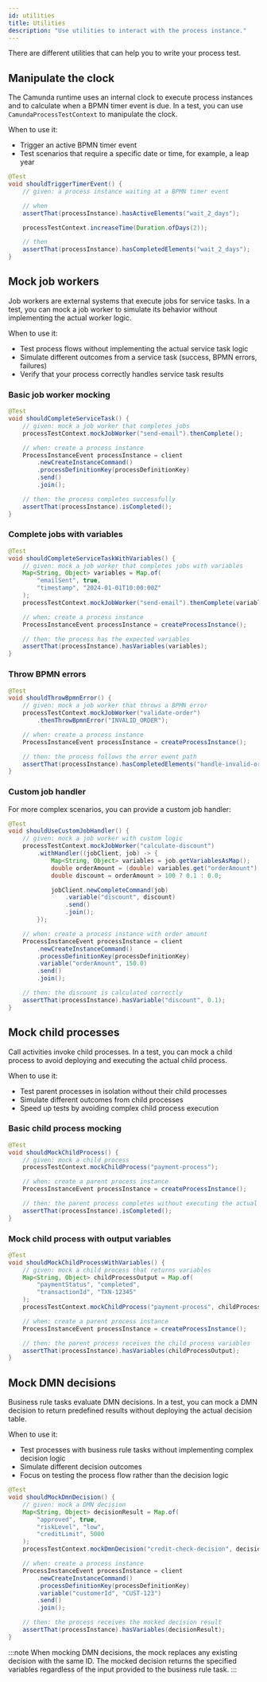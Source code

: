 ```yaml
---
id: utilities
title: Utilities
description: "Use utilities to interact with the process instance."
---
```


There are different utilities that can help you to write your process test.

## Manipulate the clock

The Camunda runtime uses an internal clock to execute process instances and to calculate when a BPMN timer event is due. In a test, you can use `CamundaProcessTestContext` to manipulate the clock.

When to use it:

- Trigger an active BPMN timer event
- Test scenarios that require a specific date or time, for example, a leap year

```java
@Test
void shouldTriggerTimerEvent() {
    // given: a process instance waiting at a BPMN timer event

    // when
    assertThat(processInstance).hasActiveElements("wait_2_days");

    processTestContext.increaseTime(Duration.ofDays(2));

    // then
    assertThat(processInstance).hasCompletedElements("wait_2_days");
}
```

## Mock job workers

Job workers are external systems that execute jobs for service tasks. In a test, you can mock a job worker to simulate its behavior without implementing the actual worker logic.

When to use it:

- Test process flows without implementing the actual service task logic
- Simulate different outcomes from a service task (success, BPMN errors, failures)
- Verify that your process correctly handles service task results

### Basic job worker mocking

```java
@Test
void shouldCompleteServiceTask() {
    // given: mock a job worker that completes jobs
    processTestContext.mockJobWorker("send-email").thenComplete();

    // when: create a process instance
    ProcessInstanceEvent processInstance = client
        .newCreateInstanceCommand()
        .processDefinitionKey(processDefinitionKey)
        .send()
        .join();

    // then: the process completes successfully
    assertThat(processInstance).isCompleted();
}
```

### Complete jobs with variables

```java
@Test
void shouldCompleteServiceTaskWithVariables() {
    // given: mock a job worker that completes jobs with variables
    Map<String, Object> variables = Map.of(
        "emailSent", true,
        "timestamp", "2024-01-01T10:00:00Z"
    );
    processTestContext.mockJobWorker("send-email").thenComplete(variables);

    // when: create a process instance
    ProcessInstanceEvent processInstance = createProcessInstance();

    // then: the process has the expected variables
    assertThat(processInstance).hasVariables(variables);
}
```

### Throw BPMN errors

```java
@Test
void shouldThrowBpmnError() {
    // given: mock a job worker that throws a BPMN error
    processTestContext.mockJobWorker("validate-order")
        .thenThrowBpmnError("INVALID_ORDER");

    // when: create a process instance
    ProcessInstanceEvent processInstance = createProcessInstance();

    // then: the process follows the error event path
    assertThat(processInstance).hasCompletedElements("handle-invalid-order");
}
```

### Custom job handler

For more complex scenarios, you can provide a custom job handler:

```java
@Test
void shouldUseCustomJobHandler() {
    // given: mock a job worker with custom logic
    processTestContext.mockJobWorker("calculate-discount")
        .withHandler((jobClient, job) -> {
            Map<String, Object> variables = job.getVariablesAsMap();
            double orderAmount = (double) variables.get("orderAmount");
            double discount = orderAmount > 100 ? 0.1 : 0.0;

            jobClient.newCompleteCommand(job)
                .variable("discount", discount)
                .send()
                .join();
        });

    // when: create a process instance with order amount
    ProcessInstanceEvent processInstance = client
        .newCreateInstanceCommand()
        .processDefinitionKey(processDefinitionKey)
        .variable("orderAmount", 150.0)
        .send()
        .join();

    // then: the discount is calculated correctly
    assertThat(processInstance).hasVariable("discount", 0.1);
}
```

## Mock child processes

Call activities invoke child processes. In a test, you can mock a child process to avoid deploying and executing the actual child process.

When to use it:

- Test parent processes in isolation without their child processes
- Simulate different outcomes from child processes
- Speed up tests by avoiding complex child process execution

### Basic child process mocking

```java
@Test
void shouldMockChildProcess() {
    // given: mock a child process
    processTestContext.mockChildProcess("payment-process");

    // when: create a parent process instance
    ProcessInstanceEvent processInstance = createProcessInstance();

    // then: the parent process completes without executing the actual child process
    assertThat(processInstance).isCompleted();
}
```

### Mock child process with output variables

```java
@Test
void shouldMockChildProcessWithVariables() {
    // given: mock a child process that returns variables
    Map<String, Object> childProcessOutput = Map.of(
        "paymentStatus", "completed",
        "transactionId", "TXN-12345"
    );
    processTestContext.mockChildProcess("payment-process", childProcessOutput);

    // when: create a parent process instance
    ProcessInstanceEvent processInstance = createProcessInstance();

    // then: the parent process receives the child process variables
    assertThat(processInstance).hasVariables(childProcessOutput);
}
```

## Mock DMN decisions

Business rule tasks evaluate DMN decisions. In a test, you can mock a DMN decision to return predefined results without deploying the actual decision table.

When to use it:

- Test processes with business rule tasks without implementing complex decision logic
- Simulate different decision outcomes
- Focus on testing the process flow rather than the decision logic

```java
@Test
void shouldMockDmnDecision() {
    // given: mock a DMN decision
    Map<String, Object> decisionResult = Map.of(
        "approved", true,
        "riskLevel", "low",
        "creditLimit", 5000
    );
    processTestContext.mockDmnDecision("credit-check-decision", decisionResult);

    // when: create a process instance
    ProcessInstanceEvent processInstance = client
        .newCreateInstanceCommand()
        .processDefinitionKey(processDefinitionKey)
        .variable("customerId", "CUST-123")
        .send()
        .join();

    // then: the process receives the mocked decision result
    assertThat(processInstance).hasVariables(decisionResult);
}
```

:::note
When mocking DMN decisions, the mock replaces any existing decision with the same ID. The mocked decision returns the specified variables regardless of the input provided to the business rule task.
:::
